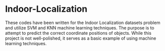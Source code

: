 # Indoor-Localization
These codes have been written for the Indoor Localization datasets problem and utilize SVM and KNN machine learning techniques. 
The purpose is to attempt to predict the correct coordinate positions of objects. 
While this project is not well-polished, it serves as a basic example of using machine learning techniques.
